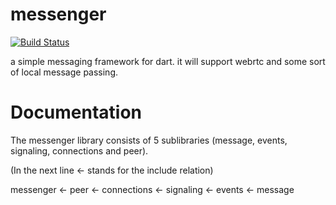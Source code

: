 messenger
======
[![Build Status](https://drone.io/github.com/inkrement/messenger/status.png)](https://drone.io/github.com/inkrement/messenger/latest)

a simple messaging framework for dart. it will support webrtc and some sort of local message passing.


Documentation
========

The messenger library consists of 5 sublibraries (message, events, signaling, connections and peer).

(In the next line <- stands for the include relation)

messenger <- peer <- connections <- signaling <- events <- message

